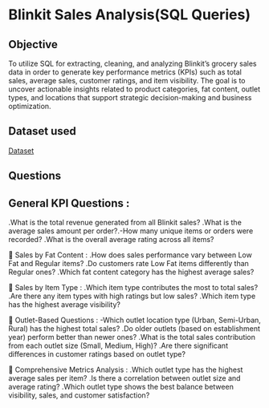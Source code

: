 # Blinkit Sales Analysis(SQL Queries)

## Objective 
To utilize SQL for extracting, cleaning, and analyzing Blinkit’s grocery sales data in order to generate key performance metrics (KPIs) such as total sales, average sales, customer ratings, and item visibility. The goal is to uncover actionable insights related to product categories, fat content, outlet types, and locations that support strategic decision-making and business optimization.

## Dataset used
<a href="https://github.com/Nikhil-29-11/Blinkit-Sales-Analysis-SQL/blob/main/BlinkIT%20Grocery%20Data.csv">Dataset</a>

## Questions
## General KPI Questions :
.What is the total revenue generated from all Blinkit sales?
.What is the average sales amount per order?.-How many unique items or orders were recorded?
.What is the overall average rating across all items?

🔹 Sales by Fat Content :
.How does sales performance vary between Low Fat and Regular items?
.Do customers rate Low Fat items differently than Regular ones?
.Which fat content category has the highest average sales?

🔹 Sales by Item Type :
.Which item type contributes the most to total sales?
.Are there any item types with high ratings but low sales?
.Which item type has the highest average visibility?

🔹 Outlet-Based Questions :
-Which outlet location type (Urban, Semi-Urban, Rural) has the highest total sales?
.Do older outlets (based on establishment year) perform better than newer ones?
.What is the total sales contribution from each outlet size (Small, Medium, High)?
.Are there significant differences in customer ratings based on outlet type?

🔹 Comprehensive Metrics Analysis :
.Which outlet type has the highest average sales per item?
.Is there a correlation between outlet size and average rating?
.Which outlet type shows the best balance between visibility, sales, and customer satisfaction?
